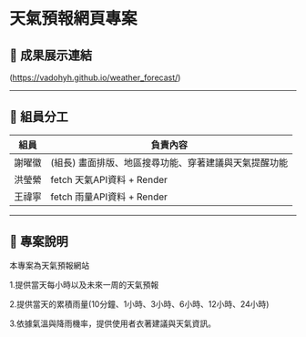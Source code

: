 # 天氣預報網頁專案

## 🔗 成果展示連結

(https://vadohyh.github.io/weather_forecast/)

---

## 👥 組員分工

| 組員 | 負責內容 |
|-|-|
| 謝曜徽 | (組長) 畫面排版、地區搜尋功能、穿著建議與天氣提醒功能 |
| 洪瑩縈 | fetch  天氣API資料 + Render |
| 王禕寧 | fetch  雨量API資料 + Render |


---

## 📌 專案說明

本專案為天氣預報網站

1.提供當天每小時以及未來一周的天氣預報

2.提供當天的累積雨量(10分鐘、1小時、3小時、6小時、12小時、24小時)

3.依據氣溫與降雨機率，提供使用者衣著建議與天氣資訊。
